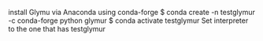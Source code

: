 install Glymu via Anaconda using conda-forge
$ conda create -n testglymur -c conda-forge python glymur
$ conda activate testglymur
Set interpreter to the one that has testglymur